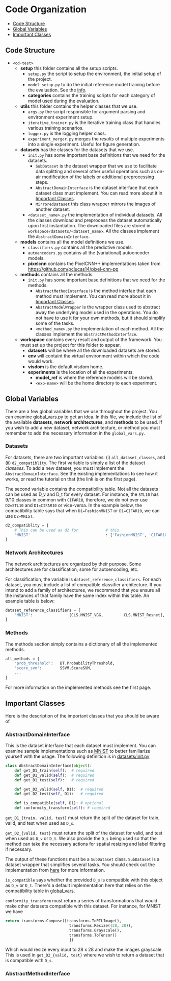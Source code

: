 # Code Organization

- [Code Structure](#code-structure)
- [Global Variables](#global-variables)
- [Important Classes](#important-classes)

## Code Structure

- `<od-test>`
    - **setup** this folder contains all the setup scripts.
        - `setup.py` the script to setup the environment, the initial setup of the project.
        - `model_setup.py` to do the initial reference model training before the evaluation. See the [info](train_reference_models.md).
        - **categories** contains the training scripts for each category of model used during the evaluation.
    - **utils** this folder contains the helper classes that we use.
        - `args.py` the script responsible for argument parsing and environment experiment setup.
        - `iterative_trainer.py` is the iterative training class that handles various training scenarios.
        - `logger.py` is the logging helper class.
        - `experiment_merger.py` merges the *results* of multiple experiments into a single experiment. Useful for figure generation.
    - **datasets** has the classes for the datasets that we use.
        - `init.py` has some important base definitions that we need for the datasets.
            - `SubDataset` is the dataset wrapper that we use to facilitate data splitting and several other useful operations such as on-air modification of the labels or additional preprocessing steps.
            - `AbstractDomainInterface` is the dataset interface that each dataset class must implement. You can read more about it in [Important Classes](#important-classes).
            - `MirroredDataset` this class wrapper mirrors the images of another dataset.
        - `<dataset_name>.py` the implementation of individual datasets. All the classes download and preprocess the dataset automatically upon first instantiation. The downloaded files are stored in `workspace/datasets/<dataset_name>`. All the classes implement the `AbstractDomainInterface`.
    - **models** contains all the model definitions we use.
        - `classifiers.py` contains all the predictive models.
        - `autoencoders.py` contains all the (variational) autoencoder models.
        - **pixelcnn** contains the PixelCNN++ implementations taken from https://github.com/pclucas14/pixel-cnn-pp
    - **methods** contains all the methods.
        - `init.py` has some important base definitions that we need for the methods.
            - `AbstractMethodInterface` is the method interfae that each method must implement. You can read more about it in [Important Classes](#important-classes).
            - `AbstractModelWrapper` is the wrapper class used to abstract away the underlying model used in the operations. You do not have to use it for your own methods, but it should simplify some of the tasks.
            - `<method_name>.py` the implementation of each method. All the classes implement the `AbstractMethodInterface`.
    - **workspace** contains every result and output of the framework. You must set up the project for this folder to appear.
        - **datasets** will be where all the downloaded datasets are stored.
        - **env** will containt the virtual environment within which the code would work.
        - **visdom** is the default visdom home.
        - **experiments** is the location of all the experiments.
            - **model_ref** is where the reference models will be stored.
            - `<exp-name>` will be the home directory to each experiment.

## Global Variables
There are a few global variables that we use throughout the project. You can examine [global_vars.py](../global_vars.py) to get an idea. In this file, we include the list of the available **datasets**, **network architectures**, and **methods** to be used. If you wish to add a new dataset, network architecture, or method you must remember to add the necessary information in the `global_vars.py`.

### Datasets
For datasets, there are two important variables: (i) `all_dataset_classes`, and (ii) `d2_compatiblity`. The first variable is simply a list of the dataset _classess_. To add a new dataset, you must implement the `AbstractDomainInterface`. See the existing implementations to see how it works, or read the tutorial on that (the link is on the first page).

The second variable contains the compatibility table. Not all the datasets can be used as D_v and D_t for every dataset. For instance, the `STL10` has 9/10 classes in common with `CIFAR10`, therefore, we do not ever use `D2=STL10` and `D1=CIFAR10` or vice-versa. In the example below, the compatibility table says that when `D1=FashionMNIST` or `D1=CIFAR10`, we can use `D2=MNIST`.

```python
d2_compatiblity = {
    # This can be used as d2 for            # this
    'MNIST'                                 : ['FashionMNIST', 'CIFAR10'],
}
```

### Network Architectures
The network architectures are organized by their purpose. Some architectures are for classification, some for autoencoding, etc.

For classification, the variable is `dataset_reference_classifiers`. For each dataset, you must include a list of compatible classifier architecture. If you intend to add a family of architectures, we recommend that you ensure all the instances of that family have the same index within this table. An example table is below:

```python
dataset_reference_classifiers = {
    'MNIST':                [CLS.MNIST_VGG,         CLS.MNIST_Resnet],
}
```

### Methods
The methods section simply contains a dictionary of all the implemented methods.

```python
all_methods = {
    'prob_threshold':   BT.ProbabilityThreshold,
    'score_svm':        SSVM.ScoreSVM,
    ...
}
```
For more information on the implemented methods see the first page.

## Important Classes

Here is the description of the important classes that you should be aware of.

### AbstractDomainInterface
This is the dataset interface that each dataset must implement. You can examine sample implementations such as [MNIST](../datasets/MNIST.py) to better familiarize yourself with the usage. The following definition is in [datasets/init.py](../datasets/__init__.py)

```python
class AbstractDomainInterface(object):
    def get_D1_train(self):  # required
    def get_D1_valid(self):  # required
    def get_D1_test(self):   # required

    def get_D2_valid(self, D1):  # required
    def get_D2_test(self, D1):   # required

    def is_compatible(self, D1): # optional
    def conformity_transform(self): # required
```
`get_D1_{train, valid, test}` must return the split of the dataset for train, valid, and test when used as `D_s`.

`get_D2_{valid, test}` must return the split of the dataset for valid, and test when used as `D_v` or `D_t`. We also provide the `D_s` being used so that the method can take the necessary actions for spatial resizing and label filtering if necessary.

The output of these functions must be a `SubDataset` class. `SubDataset` is a dataset wrapper that simplifies several tasks. You should check out the implementation from [here](../datasets/__init__.py) for more information.

`is_compatible` says whether the provided `D_s` is compatible with this object as `D_v` or `D_t`. There's a default implementation here that relies on the compatibility table in [global_vars](../global_vars.py).

`conformity_transform` must return a series of transformations that would make other datasets compatible with this dataset. For instance, for MNIST we have

```python
return transforms.Compose([transforms.ToPILImage(),
                            transforms.Resize((28, 28)),
                            transforms.Grayscale(),
                            transforms.ToTensor()
                            ])
```
Which would resize every input to 28 x 28 and make the images grayscale. This is used in `get_D2_{valid, test}` where we wish to return a dataset that is compatible with `D_s`.

### AbstractMethodInterface
